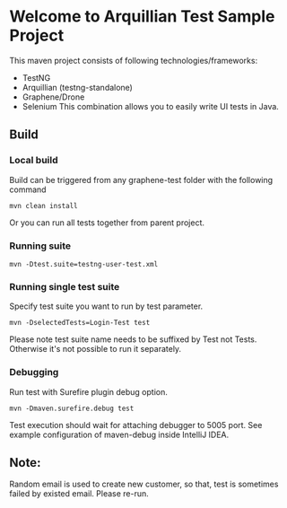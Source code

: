 # Welcome to Arquillian Test Sample Project

This maven project consists of following technologies/frameworks:
 - TestNG
 - Arquillian (testng-standalone)
 - Graphene/Drone
 - Selenium
This combination allows you to easily write UI tests in Java.

## Build
### Local build
Build can be triggered from any graphene-test folder with the following command

```
mvn clean install
```
Or you can run all tests together from parent project.

### Running suite
```
mvn -Dtest.suite=testng-user-test.xml
```

### Running single test suite
Specify test suite you want to run by test parameter.

```
mvn -DselectedTests=Login-Test test
```
Please note test suite name needs to be suffixed by Test not Tests. Otherwise it's not possible to run it separately.

### Debugging
Run test with Surefire plugin debug option.

```
mvn -Dmaven.surefire.debug test
```
Test execution should wait for attaching debugger to 5005 port. See example configuration of maven-debug inside IntelliJ IDEA.

## Note:
Random email is used to create new customer, so that, test is sometimes failed by existed email. Please re-run.
